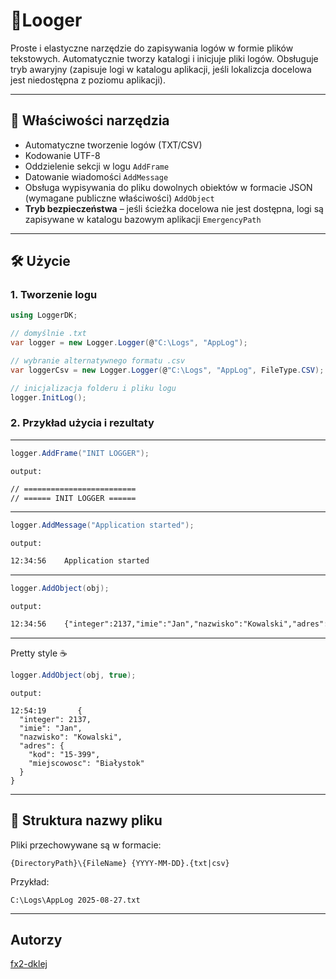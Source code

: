 ﻿# 📝Looger 

Proste i elastyczne narzędzie do zapisywania logów w formie plików tekstowych.
Automatycznie tworzy katalogi i inicjuje pliki logów. Obsługuje tryb awaryjny (zapisuje logi w katalogu aplikacji, jeśli lokalizcja docelowa jest niedostępna z poziomu aplikacji). 

---

## 📌 Właściwości narzędzia
- Automatyczne tworzenie logów (TXT/CSV) 
- Kodowanie UTF-8 
- Oddzielenie sekcji w logu `AddFrame`  
- Datowanie wiadomości `AddMessage`  
- Obsługa wypisywania do pliku dowolnych obiektów w formacie JSON (wymagane publiczne właściwości) `AddObject`  
- <b>Tryb bezpieczeństwa</b> – jeśli ścieżka docelowa nie jest dostępna, logi są zapisywane w katalogu bazowym aplikacji `EmergencyPath`

---

## 🛠️ Użycie

### 1. Tworzenie logu
```csharp
using LoggerDK;

// domyślnie .txt
var logger = new Logger.Logger(@"C:\Logs", "AppLog");

// wybranie alternatywnego formatu .csv
var loggerCsv = new Logger.Logger(@"C:\Logs", "AppLog", FileType.CSV);

// inicjalizacja folderu i pliku logu
logger.InitLog();
```    

### 2. Przykład użycia i rezultaty

---

```csharp
logger.AddFrame("INIT LOGGER"); 
```

`output:`

```txt
// =========================
// ====== INIT LOGGER ======
```

---

```csharp
logger.AddMessage("Application started");
```

`output:`

```txt
12:34:56    Application started
```

---

```csharp
logger.AddObject(obj);
```

`output:`

```txt
12:34:56    {"integer":2137,"imie":"Jan","nazwisko":"Kowalski","adres":{"kod":"15-399","miejscowosc":"Białystok"}}
```

---

Pretty style ☕
```csharp
logger.AddObject(obj, true);
```

`output:`

```
12:54:19       {
  "integer": 2137,
  "imie": "Jan",
  "nazwisko": "Kowalski",
  "adres": {
    "kod": "15-399",
    "miejscowosc": "Białystok"
  }
}
```

---

## 📂 Struktura nazwy pliku

Pliki przechowywane są w formacie:

`{DirectoryPath}\{FileName} {YYYY-MM-DD}.{txt|csv}`

Przykład:

`C:\Logs\AppLog 2025-08-27.txt`

---


## Autorzy

[fx2-dklej](https://github.com/fx2-dklej)
